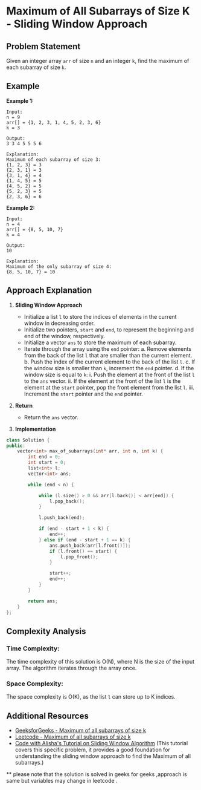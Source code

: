 # Maximum of All Subarrays of Size K - Sliding Window Approach

## Problem Statement

Given an integer array `arr` of size `n` and an integer `k`, find the maximum of each subarray of size `k`.

## Example

**Example 1:**

```
Input:
n = 9
arr[] = {1, 2, 3, 1, 4, 5, 2, 3, 6}
k = 3

Output:
3 3 4 5 5 5 6

Explanation:
Maximum of each subarray of size 3:
{1, 2, 3} = 3
{2, 3, 1} = 3
{3, 1, 4} = 4
{1, 4, 5} = 5
{4, 5, 2} = 5
{5, 2, 3} = 5
{2, 3, 6} = 6
```

**Example 2:**

```
Input:
n = 4
arr[] = {8, 5, 10, 7}
k = 4

Output:
10

Explanation:
Maximum of the only subarray of size 4:
{8, 5, 10, 7} = 10
```

## Approach Explanation

1. **Sliding Window Approach**

   - Initialize a list `l` to store the indices of elements in the current window in decreasing order.
   - Initialize two pointers, `start` and `end`, to represent the beginning and end of the window, respectively.
   - Initialize a vector `ans` to store the maximum of each subarray.
   - Iterate through the array using the `end` pointer:
     a. Remove elements from the back of the list `l` that are smaller than the current element.
     b. Push the index of the current element to the back of the list `l`.
     c. If the window size is smaller than `k`, increment the `end` pointer.
     d. If the window size is equal to `k`:
        i. Push the element at the front of the list `l` to the `ans` vector.
        ii. If the element at the front of the list `l` is the element at the `start` pointer, pop the front element from the list `l`.
        iii. Increment the `start` pointer and the `end` pointer.

2. **Return**

   - Return the `ans` vector.

3. **Implementation**

```cpp
class Solution {
public:
    vector<int> max_of_subarrays(int* arr, int n, int k) {
        int end = 0;
        int start = 0;
        list<int> l;
        vector<int> ans;

        while (end < n) {

            while (l.size() > 0 && arr[l.back()] < arr[end]) {
                l.pop_back();
            }

            l.push_back(end);

            if (end - start + 1 < k) {
                end++;
            } else if (end - start + 1 == k) {
                ans.push_back(arr[l.front()]);
                if (l.front() == start) {
                    l.pop_front();
                }

                start++;
                end++;
            }
        }

        return ans;
    }
};
```

## Complexity Analysis

### Time Complexity:

The time complexity of this solution is O(N), where N is the size of the input array. The algorithm iterates through the array once.

### Space Complexity:

The space complexity is O(K), as the list `l` can store up to K indices.

## Additional Resources

- [GeeksforGeeks - Maximum of all subarrays of size k](https://www.geeksforgeeks.org/problems/maximum-of-all-subarrays-of-size-k3101/1)
- [Leetcode - Maximum of all subarrays of size k](https://leetcode.com/problems/sliding-window-maximum/description/)
- [Code with Alisha's Tutorial on Sliding Window Algorithm](https://www.youtube.com/watch?v=l_CFMVPKv2Q) (This tutorial covers this specific problem, it provides a good foundation for understanding the sliding window approach to find the Maximum of all subarrays.)

** please note that the solution is solved in geeks for geeks ,approach is same but variables may change in leetcode .